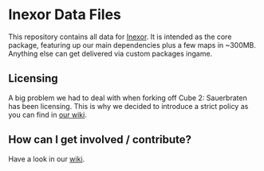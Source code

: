 # Inexor Data Files

This repository contains all data for [Inexor](https://github.com/inexor-game).
It is intended as the core package, featuring up our main dependencies plus a few maps in ~300MB.
Anything else can get delivered via custom packages ingame.

## Licensing
A big problem we had to deal with when forking off Cube 2: Sauerbraten has been licensing.
This is why we decided to introduce a strict policy as you can find in [our wiki](https://github.com/inexor-game/data/wiki/License-Policy).

## How can I get involved / contribute?
Have a look in our [wiki](https://github.com/inexor-game/data/wiki/How-to-contribute-content).
